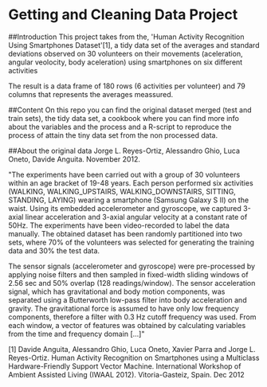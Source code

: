 Getting and Cleaning Data Project
=================================

##Introduction
This project takes from the, 'Human Activity Recognition Using Smartphones Dataset'[1], a tidy data set of the averages and standard deviations observed on 30 volunteers on their movements (aceleration, angular veolocity, body aceleration) using smartphones on six different activities


The result is a data frame of 180 rows (6 activities per volunteer) and 79 columns that represents the averages meassured.

##Content
On this repo you can find the original dataset merged (test and train sets), the tidy data set, a cookbook where you can find more info about the variables and the process and a R-script to reproduce the process of attain the tiny data set from the non processed data.


##About the original data
Jorge L. Reyes-Ortiz, Alessandro Ghio, Luca Oneto, Davide Anguita. November 2012.

"The experiments have been carried out with a group of 30 volunteers within an age bracket of 19-48 years. Each person performed six activities (WALKING, WALKING_UPSTAIRS, WALKING_DOWNSTAIRS, SITTING, STANDING, LAYING) wearing a smartphone (Samsung Galaxy S II) on the waist. Using its embedded accelerometer and gyroscope, we captured 3-axial linear acceleration and 3-axial angular velocity at a constant rate of 50Hz. The experiments have been video-recorded to label the data manually. The obtained dataset has been randomly partitioned into two sets, where 70% of the volunteers was selected for generating the training data and 30% the test data. 

The sensor signals (accelerometer and gyroscope) were pre-processed by applying noise filters and then sampled in fixed-width sliding windows of 2.56 sec and 50% overlap (128 readings/window). The sensor acceleration signal, which has gravitational and body motion components, was separated using a Butterworth low-pass filter into body acceleration and gravity. The gravitational force is assumed to have only low frequency components, therefore a filter with 0.3 Hz cutoff frequency was used. From each window, a vector of features was obtained by calculating variables from the time and frequency domain [...]"

[1] Davide Anguita, Alessandro Ghio, Luca Oneto, Xavier Parra and Jorge L. Reyes-Ortiz. Human Activity Recognition on Smartphones using a Multiclass Hardware-Friendly Support Vector Machine. International Workshop of Ambient Assisted Living (IWAAL 2012). Vitoria-Gasteiz, Spain. Dec 2012


